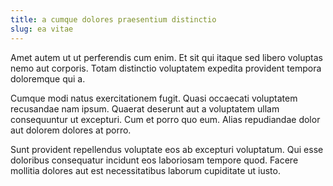 ```yaml
---
title: a cumque dolores praesentium distinctio
slug: ea vitae
---
```


Amet autem ut ut perferendis cum enim. Et sit qui itaque sed libero voluptas nemo aut corporis. Totam distinctio voluptatem expedita provident tempora doloremque qui a.

Cumque modi natus exercitationem fugit. Quasi occaecati voluptatem recusandae nam ipsum. Quaerat deserunt aut a voluptatem ullam consequuntur ut excepturi. Cum et porro quo eum. Alias repudiandae dolor aut dolorem dolores at porro.

Sunt provident repellendus voluptate eos ab excepturi voluptatum. Qui esse doloribus consequatur incidunt eos laboriosam tempore quod. Facere mollitia dolores aut est necessitatibus laborum cupiditate ut iusto.
